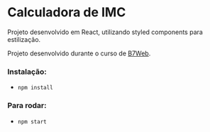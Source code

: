 # Calculadora de IMC

Projeto desenvolvido em React, utilizando styled components para estilização.

Projeto desenvolvido durante o curso de [B7Web](https://b7web.com.br/fullstack/).

### Instalação:

- `npm install`

### Para rodar:

- `npm start`
